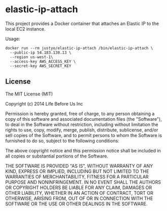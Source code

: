 # elastic-ip-attach

This project provides a Docker container that attaches an Elastic IP to the
local EC2 instance.

Usage:

```
docker run --rm justyo/elastic-ip-attach /bin/elastic-ip-attach \
  --public-ip 54.183.130.13 \
  --region us-west-1\
  --access-key AWS_ACCESS_KEY \
  --secret-key AWS_SECRET_KEY 
```

## License

The MIT License (MIT)

Copyright (c) 2014 Life Before Us Inc

Permission is hereby granted, free of charge, to any person obtaining a copy
of this software and associated documentation files (the "Software"), to deal
in the Software without restriction, including without limitation the rights
to use, copy, modify, merge, publish, distribute, sublicense, and/or sell
copies of the Software, and to permit persons to whom the Software is
furnished to do so, subject to the following conditions:

The above copyright notice and this permission notice shall be included in all
copies or substantial portions of the Software.

THE SOFTWARE IS PROVIDED "AS IS", WITHOUT WARRANTY OF ANY KIND, EXPRESS OR
IMPLIED, INCLUDING BUT NOT LIMITED TO THE WARRANTIES OF MERCHANTABILITY,
FITNESS FOR A PARTICULAR PURPOSE AND NONINFRINGEMENT. IN NO EVENT SHALL THE
AUTHORS OR COPYRIGHT HOLDERS BE LIABLE FOR ANY CLAIM, DAMAGES OR OTHER
LIABILITY, WHETHER IN AN ACTION OF CONTRACT, TORT OR OTHERWISE, ARISING FROM,
OUT OF OR IN CONNECTION WITH THE SOFTWARE OR THE USE OR OTHER DEALINGS IN THE
SOFTWARE.
